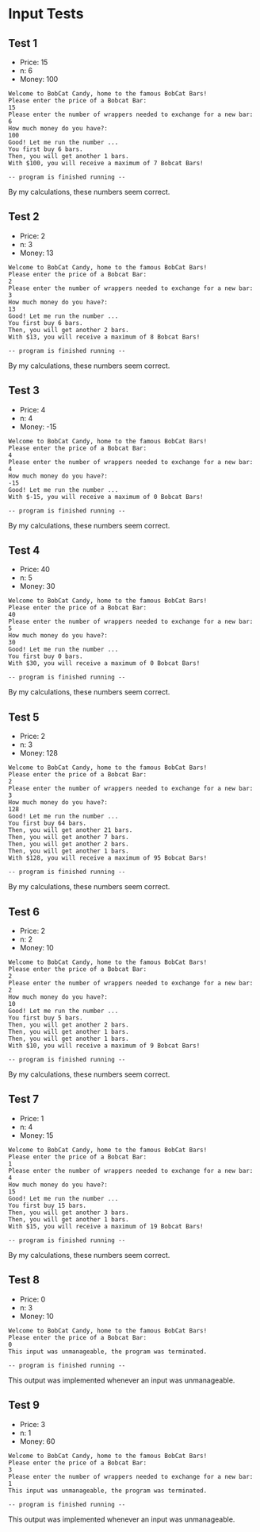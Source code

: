 # Input Tests

## Test 1

 * Price: 15
 * n: 6
 * Money: 100

```
Welcome to BobCat Candy, home to the famous BobCat Bars!
Please enter the price of a Bobcat Bar: 
15
Please enter the number of wrappers needed to exchange for a new bar: 
6
How much money do you have?: 
100
Good! Let me run the number ...
You first buy 6 bars.
Then, you will get another 1 bars.
With $100, you will receive a maximum of 7 Bobcat Bars!

-- program is finished running --
```

By my calculations, these numbers seem correct.

## Test 2

 * Price: 2
 * n: 3
 * Money: 13

```
Welcome to BobCat Candy, home to the famous BobCat Bars!
Please enter the price of a Bobcat Bar: 
2
Please enter the number of wrappers needed to exchange for a new bar: 
3
How much money do you have?: 
13
Good! Let me run the number ... 
You first buy 6 bars.
Then, you will get another 2 bars.
With $13, you will receive a maximum of 8 Bobcat Bars!

-- program is finished running --
```

By my calculations, these numbers seem correct.

## Test 3

 * Price: 4
 * n: 4
 * Money: -15

```
Welcome to BobCat Candy, home to the famous BobCat Bars!
Please enter the price of a Bobcat Bar: 
4
Please enter the number of wrappers needed to exchange for a new bar: 
4
How much money do you have?: 
-15
Good! Let me run the number ... 
With $-15, you will receive a maximum of 0 Bobcat Bars!

-- program is finished running --
```

By my calculations, these numbers seem correct.

## Test 4

 * Price: 40
 * n: 5
 * Money: 30

```
Welcome to BobCat Candy, home to the famous BobCat Bars!
Please enter the price of a Bobcat Bar: 
40
Please enter the number of wrappers needed to exchange for a new bar: 
5
How much money do you have?: 
30
Good! Let me run the number ... 
You first buy 0 bars.
With $30, you will receive a maximum of 0 Bobcat Bars!

-- program is finished running --
```

By my calculations, these numbers seem correct.

## Test 5

 * Price: 2
 * n: 3
 * Money: 128

```
Welcome to BobCat Candy, home to the famous BobCat Bars!
Please enter the price of a Bobcat Bar: 
2
Please enter the number of wrappers needed to exchange for a new bar: 
3
How much money do you have?: 
128
Good! Let me run the number ... 
You first buy 64 bars.
Then, you will get another 21 bars.
Then, you will get another 7 bars.
Then, you will get another 2 bars.
Then, you will get another 1 bars.
With $128, you will receive a maximum of 95 Bobcat Bars!

-- program is finished running --
```

By my calculations, these numbers seem correct.

## Test 6

 * Price: 2
 * n: 2
 * Money: 10

```
Welcome to BobCat Candy, home to the famous BobCat Bars!
Please enter the price of a Bobcat Bar: 
2
Please enter the number of wrappers needed to exchange for a new bar: 
2
How much money do you have?: 
10
Good! Let me run the number ... 
You first buy 5 bars.
Then, you will get another 2 bars.
Then, you will get another 1 bars.
Then, you will get another 1 bars.
With $10, you will receive a maximum of 9 Bobcat Bars!

-- program is finished running --
```

By my calculations, these numbers seem correct. 

## Test 7

 * Price: 1
 * n: 4
 * Money: 15

```
Welcome to BobCat Candy, home to the famous BobCat Bars!
Please enter the price of a Bobcat Bar: 
1
Please enter the number of wrappers needed to exchange for a new bar: 
4
How much money do you have?: 
15
Good! Let me run the number ... 
You first buy 15 bars.
Then, you will get another 3 bars.
Then, you will get another 1 bars.
With $15, you will receive a maximum of 19 Bobcat Bars!

-- program is finished running --
```

By my calculations, these numbers seem correct. 

## Test 8

 * Price: 0
 * n: 3
 * Money: 10

```
Welcome to BobCat Candy, home to the famous BobCat Bars!
Please enter the price of a Bobcat Bar: 
0
This input was unmanageable, the program was terminated.

-- program is finished running --
```

This output was implemented whenever an input was unmanageable. 

## Test 9

 * Price: 3
 * n: 1
 * Money: 60

```
Welcome to BobCat Candy, home to the famous BobCat Bars!
Please enter the price of a Bobcat Bar: 
3
Please enter the number of wrappers needed to exchange for a new bar: 
1
This input was unmanageable, the program was terminated.

-- program is finished running --
```

This output was implemented whenever an input was unmanageable. 

